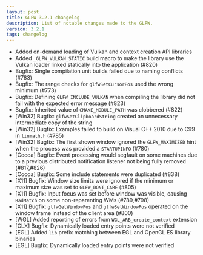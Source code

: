 ```yaml
---
layout: post
title: GLFW 3.2.1 changelog
description: List of notable changes made to the GLFW.
version: 3.2.1
tags: changelog
---
```


 - Added on-demand loading of Vulkan and context creation API libraries
 - Added `_GLFW_VULKAN_STATIC` build macro to make the library use the Vulkan
   loader linked statically into the application (#820)
 - Bugfix: Single compilation unit builds failed due to naming conflicts (#783)
 - Bugfix: The range checks for `glfwSetCursorPos` used the wrong minimum (#773)
 - Bugfix: Defining `GLFW_INCLUDE_VULKAN` when compiling the library did not
           fail with the expected error message (#823)
 - Bugfix: Inherited value of `CMAKE_MODULE_PATH` was clobbered (#822)
 - \[Win32\] Bugfix: `glfwSetClipboardString` created an unnecessary intermediate
                   copy of the string
 - \[Win32\] Bugfix: Examples failed to build on Visual C++ 2010 due to C99 in
                   `linmath.h` (#785)
 - \[Win32\] Bugfix: The first shown window ignored the `GLFW_MAXIMIZED` hint
                   when the process was provided a `STARTUPINFO` (#780)
 - \[Cocoa\] Bugfix: Event processing would segfault on some machines due to
                   a previous distributed notification listener not being fully
                   removed (#817,#826)
 - \[Cocoa\] Bugfix: Some include statements were duplicated (#838)
 - \[X11\] Bugfix: Window size limits were ignored if the minimum or maximum size
                 was set to `GLFW_DONT_CARE` (#805)
 - \[X11\] Bugfix: Input focus was set before window was visible, causing
                 `BadMatch` on some non-reparenting WMs (#789,#798)
 - \[X11\] Bugfix: `glfwGetWindowPos` and `glfwSetWindowPos` operated on the
                 window frame instead of the client area (#800)
 - \[WGL\] Added reporting of errors from `WGL_ARB_create_context` extension
 - \[GLX\] Bugfix: Dynamically loaded entry points were not verified
 - \[EGL\] Added `lib` prefix matching between EGL and OpenGL ES library binaries
 - \[EGL\] Bugfix: Dynamically loaded entry points were not verified

